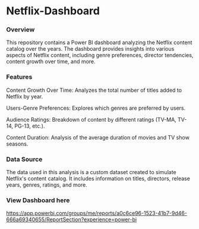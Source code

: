 # Netflix-Dashboard
### Overview

This repository contains a Power BI dashboard analyzing the Netflix content catalog over the years. The dashboard provides insights into various aspects of Netflix content, including genre preferences, director tendencies, content growth over time, and more.

### Features

Content Growth Over Time: Analyzes the total number of titles added to Netflix by year.

Users-Genre Preferences: Explores which genres are preferred by users.

Audience Ratings: Breakdown of content by different ratings (TV-MA, TV-14, PG-13, etc.).

Content Duration: Analysis of the average duration of movies and TV show seasons.

### Data Source

The data used in this analysis is a custom dataset created to simulate Netflix's content catalog. It includes information on titles, directors, release years, genres, ratings, and more.

### View Dashboard here

https://app.powerbi.com/groups/me/reports/a0c6ce96-1523-41b7-9d46-666a69340655/ReportSection?experience=power-bi

